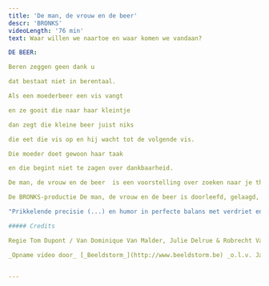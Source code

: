 ```yaml
---
title: 'De man, de vrouw en de beer'
descr: 'BRONKS'
videoLength: '76 min'
text: Waar willen we naartoe en waar komen we vandaan?

DE BEER:

Beren zeggen geen dank u

dat bestaat niet in berentaal.

Als een moederbeer een vis vangt

en ze gooit die naar haar kleintje

dan zegt die kleine beer juist niks

die eet die vis op en hij wacht tot de volgende vis.

Die moeder doet gewoon haar taak

en die begint niet te zagen over dankbaarheid.

De man, de vrouw en de beer  is een voorstelling over zoeken naar je thuis en je weg vinden in het leven. Over liefhebben en loslaten. Over kinderen en hun ouders. En bloed dat kruipt waar het niet kan gaan. Het werk van Tom Dupont balanceert vaak tussen humor en verdriet. De absolute topcast doet De man, de vrouw en de beer sowieso onder je huid kruipen, zelfs al heb je een berenvel.“

De BRONKS-productie De man, de vrouw en de beer is doorleefd, gelaagd, en dus geslaagd jeugdtheater.” – BRUZZ

"Prikkelende precisie (...) en humor in perfecte balans met verdriet en teleurstelling, maken van deze voorstelling iets waar iedereen iets van kan leren, (...)." - Het Nieuwsblad

##### Credits

Regie Tom Dupont / Van Dominique Van Malder, Julie Delrue & Robrecht Vanden Thoren / Spel Wouter Bruneel, Julie Delrue & Robrecht Vanden Thoren / Coach Zouzou Ben Chikha / Danscoach Haider Al Timimi  Vormgeving Jan De Brabander / Kostuums Valerie Leroy / Met de steun van Vlaams Fonds voor de Letteren

_Opname video door_ [_Beeldstorm_](http://www.beeldstorm.be) _o.l.v. Jan Bosteels_  

‍
---
```

